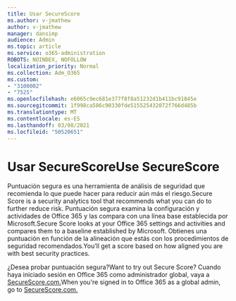 ```yaml
---
title: Usar SecureScore
ms.author: v-jmathew
author: v-jmathew
manager: dansimp
audience: Admin
ms.topic: article
ms.service: o365-administration
ROBOTS: NOINDEX, NOFOLLOW
localization_priority: Normal
ms.collection: Adm_O365
ms.custom:
- "3100002"
- "7525"
ms.openlocfilehash: e6065c9ec681e377f8f8a51232d1b411bc91845e
ms.sourcegitcommit: 1f998ca586c90330fde515525432072f766d485b
ms.translationtype: MT
ms.contentlocale: es-ES
ms.lasthandoff: 03/08/2021
ms.locfileid: "50520651"
---
```

# <a name="use-securescore"></a><span data-ttu-id="c9cdb-102">Usar SecureScore</span><span class="sxs-lookup"><span data-stu-id="c9cdb-102">Use SecureScore</span></span>

<span data-ttu-id="c9cdb-103">Puntuación segura es una herramienta de análisis de seguridad que recomienda lo que puede hacer para reducir aún más el riesgo.</span><span class="sxs-lookup"><span data-stu-id="c9cdb-103">Secure Score is a security analytics tool that recommends what you can do to further reduce risk.</span></span> <span data-ttu-id="c9cdb-104">Puntuación segura examina la configuración y actividades de Office 365 y las compara con una línea base establecida por Microsoft.</span><span class="sxs-lookup"><span data-stu-id="c9cdb-104">Secure Score looks at your Office 365 settings and activities and compares them to a baseline established by Microsoft.</span></span> <span data-ttu-id="c9cdb-105">Obtienes una puntuación en función de la alineación que estás con los procedimientos de seguridad recomendados.</span><span class="sxs-lookup"><span data-stu-id="c9cdb-105">You’ll get a score based on how aligned you are with best security practices.</span></span>

<span data-ttu-id="c9cdb-106">¿Desea probar puntuación segura?</span><span class="sxs-lookup"><span data-stu-id="c9cdb-106">Want to try out Secure Score?</span></span> <span data-ttu-id="c9cdb-107">Cuando haya iniciado sesión en Office 365 como administrador global, vaya a [SecureScore.com.](https://securescore.office.com/)</span><span class="sxs-lookup"><span data-stu-id="c9cdb-107">When you're signed in to Office 365 as a global admin, go to [SecureScore.com.](https://securescore.office.com/)</span></span>
